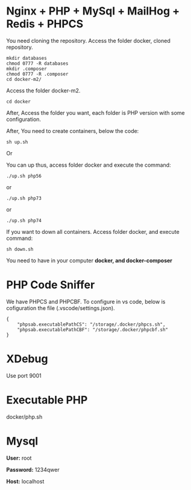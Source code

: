 # Nginx + PHP + MySql + MailHog + Redis + PHPCS
You need cloning the repository.
Access the folder docker, cloned repository.


```
mkdir databases
chmod 0777 -R databases
mkdir .composer
chmod 0777 -R .composer
cd docker-m2/
```

Access the folder docker-m2.

```
cd docker
```

After, Access the folder you want, each folder is PHP version with some configuration.

After, You need to create containers, below the code:
```
sh up.sh
```

Or

You can up thus, access folder docker and execute the command:

```
./up.sh php56
```
or
```
./up.sh php73
```
or
```
./up.sh php74
```

If you want to down all containers. Access folder docker, and execute command:
```
sh down.sh
```


You need to have in your computer **docker, and docker-composer**

# PHP Code Sniffer
We have PHPCS and PHPCBF. To configure in vs code, below is cofiguration the file (.vscode/settings.json).

```
{
    "phpsab.executablePathCS": "/storage/.docker/phpcs.sh",
    "phpsab.executablePathCBF": "/storage/.docker/phpcbf.sh"
}
```

# XDebug
Use port 9001

# Executable PHP
docker/php.sh

# Mysql
**User:** root

**Password:** 1234qwer

**Host:** localhost